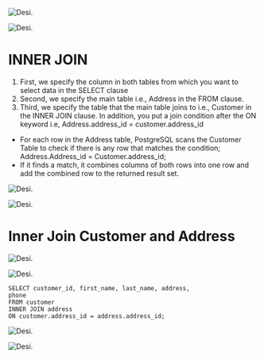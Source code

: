

![Desi.](img/joins.png)

![Desi.](img/innerjoin.png)

# INNER JOIN
1) First, we specify the column in both tables from which you want to
select data in the SELECT clause
2) Second, we specify the main table i.e., Address in the FROM clause.
3) Third, we specify the table that the main table joins to i.e., Customer in
the INNER JOIN clause. In addition, you put a join condition after the
ON keyword i.e, Address.address_id = customer.address_id

- For each row in the Address table, PostgreSQL scans the Customer
Table to check if there is any row that matches the condition;
Address.Address_id = Customer.address_id;
- If it finds a match, it combines columns of both rows into one row and
add the combined row to the returned result set.


![Desi.](img/innerjoin2.png)


![Desi.](img/innerjoin3.png)




# Inner Join Customer and Address
![Desi.](img/innerjoinCustomer.png)

![Desi.](img/innerjoinAddress.png)
```
SELECT customer_id, first_name, last_name, address,
phone 
FROM customer 
INNER JOIN address
ON customer.address_id = address.address_id;
```

![Desi.](img/innerjoin5.png)

![Desi.](img/innerjoin6.png)